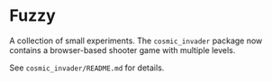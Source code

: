 # Fuzzy

A collection of small experiments. The `cosmic_invader` package now contains a browser-based shooter game with multiple levels.

See `cosmic_invader/README.md` for details.

